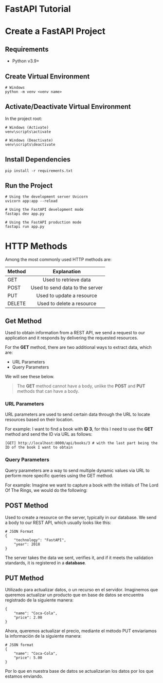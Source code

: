 # FastAPI Tutorial

# Create a FastAPI Project

## Requirements

- Python v3.9+

## Create Virtual Environment

```$
# Windows
python -m venv <venv name>
```

## Activate/Deactivate Virtual Environment

In the project root:

```$
# Windows (Activate)
venv\scripts\activate

# Windows (Deactivate)
venv\scripts\deactivate
```

## Install Dependencies

```$
pip install -r requirements.txt
```

## Run the Project

```$
# Using the development server Uvicorn
uvicorn app:app --reload

# Using the FastAPI development mode
fastapi dev app.py

# Using the FastAPI production mode
fastapi run app.py
```

# HTTP Methods

Among the most commonly used HTTP methods are:

| **Method** |         **Explanation**         |
| :--------- | :-----------------------------: |
| GET        |      Used to retrieve data      |
| POST       | Used to send data to the server |
| PUT        |    Used to update a resource    |
| DELETE     |    Used to delete a resource    |

## Get Method

Used to obtain information from a REST API, we send a request to our application and it responds by delivering the requested resources.

For the **GET** method, there are two additional ways to extract data, which are:

- URL Parameters
- Query Parameters

We will see these below.

> The **GET** method cannot have a body, unlike the **POST** and **PUT** methods that can have a body.

### URL Parameters

URL parameters are used to send certain data through the URL to locate resources based on their location.

For example: I want to find a book with **ID 3**, for this I need to use the **GET** method and send the ID via URL as follows:

```$
[GET] http://localhost:8000/api/books/3 # with the last part being the ID of the book I want to obtain
```

### Query Parameters

Query parameters are a way to send multiple dynamic values via URL to perform more specific queries using the GET method.

For example: Imagine we want to capture a book with the initials of The Lord Of The Rings, we would do the following:

## POST Method

Used to create a resource on the server, typically in our database. We send a body to our REST API, which usually looks like this:

```$
# JSON Format
{
    "technology": "FastAPI",
    "year": 2018
}
```

The server takes the data we sent, verifies it, and if it meets the validation standards, it is registered in a **database**.

## PUT Method

Utilizado para actualizar datos, o un recurso en el servidor. Imaginemos que queremos actualizar un producto que en base de datos se encuentra registrado de la siguiente manera:

```$
{
    "name": "Coca-Cola",
    "price": 2.00
}
```

Ahora, queremos actualizar el precio, mediante el método PUT enviariamos la información de la siguiente manera:

```$
# JSON format
{
    "name": "Coca-Cola",
    "price": 5.00
}
```

Por lo que en nuestra base de datos se actualizarian los datos por los que estamos enviando.
